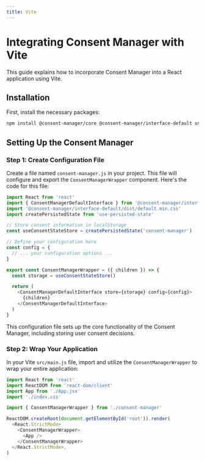 ```yaml
---
title: Vite
---
```


# Integrating Consent Manager with Vite

This guide explains how to incorporate Consent Manager into a React application using Vite.

## Installation

First, install the necessary packages:

```bash
npm install @consent-manager/core @consent-manager/interface-default use-persisted-state
```

## Setting Up the Consent Manager

### Step 1: Create Configuration File

Create a file named `consent-manager.js` in your project. This file will configure and export the `ConsentManagerWrapper` component. Here's the code for this file:

```javascript
import React from 'react'
import { ConsentManagerDefaultInterface } from '@consent-manager/interface-default'
import '@consent-manager/interface-default/dist/default.min.css'
import createPersistedState from 'use-persisted-state'

// Store consent information in localStorage
const useConsentStateStore = createPersistedState('consent-manager')

// Define your configuration here
const config = {
  // ... your configuration options ...
}

export const ConsentManagerWrapper = ({ children }) => {
  const storage = useConsentStateStore()

  return (
    <ConsentManagerDefaultInterface store={storage} config={config}>
      {children}
    </ConsentManagerDefaultInterface>
  )
}
```

This configuration file sets up the core functionality of the Consent Manager, including storing user consent decisions.

### Step 2: Wrap Your Application

In your Vite `src/main.js` file, import and utilize the `ConsentManagerWrapper` to wrap your entire application:

```javascript
import React from 'react'
import ReactDOM from 'react-dom/client'
import App from './App.jsx'
import './index.css'

import { ConsentManagerWrapper } from './consent-manager'

ReactDOM.createRoot(document.getElementById('root')).render(
  <React.StrictMode>
    <ConsentManagerWrapper>
      <App />
    </ConsentManagerWrapper>
  </React.StrictMode>,
)

```
